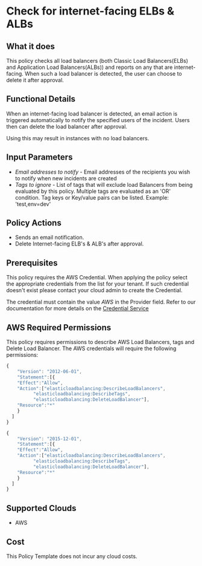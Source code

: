 # Check for internet-facing ELBs & ALBs 
 
## What it does
This policy checks all load balancers (both Classic Load Balancers(ELBs) and Application Load Balancers(ALBs)) and reports on any that are internet-facing. When such a load balancer is detected, the user can choose to delete it after approval.

## Functional Details
 
When an internet-facing load balancer is detected, an email action is triggered automatically to notify the specified users of the incident. Users then can delete the load balancer after approval. 

Using this may result in instances with no load balancers.
 
## Input Parameters
 
- *Email addresses to notify* - Email addresses of the recipients you wish to notify when new incidents are created
- *Tags to ignore* - List of tags that will exclude load Balancers from being evaluated by this policy. Multiple tags are evaluated as an 'OR' condition. Tag keys or Key/value pairs can be listed. Example: 'test,env=dev'

## Policy Actions

- Sends an email notification.
- Delete Internet-facing ELB's & ALB's after approval.

## Prerequisites

This policy requires the AWS Credential. When applying the policy select the appropriate credentials
from the list for your tenant. If such credential doesn't exist please contact your cloud admin to create the Credential.

The credential must contain the value *AWS* in the Provider field.
Refer to our documentation for more details on the [Credential Service](https://docs.rightscale.com/credentials/)

## AWS Required Permissions

This policy requires permissions to describe AWS Load Balancers, tags and Delete Load Balancer.
The AWS credentials will require the following permissions:

```javascript
{
    "Version": "2012-06-01",
    "Statement":[{
    "Effect":"Allow",
    "Action":["elasticloadbalancing:DescribeLoadBalancers",
	      "elasticloadbalancing:DescribeTags",
	      "elasticloadbalancing:DeleteLoadBalancer"],
    "Resource":"*"
    }
  ]
}

{
    "Version": "2015-12-01",
    "Statement":[{
    "Effect":"Allow",
    "Action":["elasticloadbalancing:DescribeLoadBalancers",
	      "elasticloadbalancing:DescribeTags",
	      "elasticloadbalancing:DeleteLoadBalancer"],
    "Resource":"*"
    }
  ]
}
```

## Supported Clouds
 
- AWS
 
## Cost
 
This Policy Template does not incur any cloud costs.
